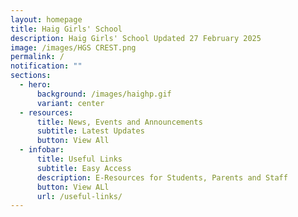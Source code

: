 ```yaml
---
layout: homepage
title: Haig Girls' School
description: Haig Girls' School Updated 27 February 2025
image: /images/HGS CREST.png
permalink: /
notification: ""
sections:
  - hero:
      background: /images/haighp.gif
      variant: center
  - resources:
      title: News, Events and Announcements
      subtitle: Latest Updates
      button: View All
  - infobar:
      title: Useful Links
      subtitle: Easy Access
      description: E-Resources for Students, Parents and Staff
      button: View ALl
      url: /useful-links/
---
```

